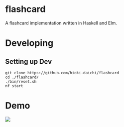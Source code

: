 # flashcard

A flashcard implementation written in Haskell and Elm.

# Developing

## Setting up Dev

```shell
git clone https://github.com/hioki-daichi/flashcard
cd ./flashcard/
./bin/reset.sh
nf start
```

# Demo

![](https://raw.githubusercontent.com/wiki/hioki-daichi/flashcard-haskell-elm/demo.gif)
